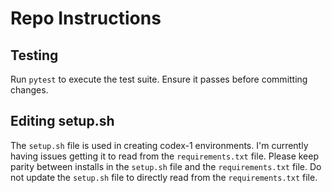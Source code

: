 # Repo Instructions

## Testing
Run `pytest` to execute the test suite. Ensure it passes before committing changes.

## Editing setup.sh
The `setup.sh` file is used in creating codex-1 environments. I'm currently having issues getting it to read from the `requirements.txt` file. Please keep parity between installs in the `setup.sh` file and the `requirements.txt` file. Do not update the `setup.sh` file to directly read from the `requirements.txt` file.